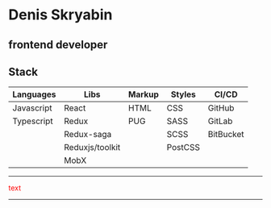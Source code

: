 # Denis Skryabin

## frontend developer

## Stack

| **Languages** | **Libs**        | **Markup** | **Styles** | **CI/CD** |
|---------------|-----------------|------------|------------|-----------|
| Javascript    | React           | HTML       | CSS        | GitHub    |
| Typescript    | Redux           | PUG        | SASS       | GitLab    |
|               | Redux-saga      |            | SCSS       | BitBucket |
|               | Reduxjs/toolkit |            | PostCSS    |           |
|               | MobX            |            |            |           |

---

<span style="color: red;">text</span>

---
